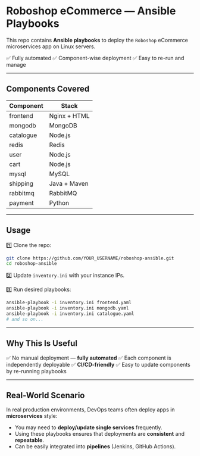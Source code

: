 
# Roboshop eCommerce — Ansible Playbooks

This repo contains **Ansible playbooks** to deploy the `Roboshop` eCommerce microservices app on Linux servers.

✅ Fully automated
✅ Component-wise deployment
✅ Easy to re-run and manage

---

## Components Covered

| Component | Stack        |
| --------- | ------------ |
| frontend  | Nginx + HTML |
| mongodb   | MongoDB      |
| catalogue | Node.js      |
| redis     | Redis        |
| user      | Node.js      |
| cart      | Node.js      |
| mysql     | MySQL        |
| shipping  | Java + Maven |
| rabbitmq  | RabbitMQ     |
| payment   | Python       |

---

## Usage

1️⃣ Clone the repo:

```bash
git clone https://github.com/YOUR_USERNAME/roboshop-ansible.git
cd roboshop-ansible
```

2️⃣ Update `inventory.ini` with your instance IPs.

3️⃣ Run desired playbooks:

```bash
ansible-playbook -i inventory.ini frontend.yaml
ansible-playbook -i inventory.ini mongodb.yaml
ansible-playbook -i inventory.ini catalogue.yaml
# and so on...
```

---

## Why This Is Useful

✅ No manual deployment — **fully automated**
✅ Each component is independently deployable
✅ **CI/CD-friendly**
✅ Easy to update components by re-running playbooks

---

## Real-World Scenario

In real production environments, DevOps teams often deploy apps in **microservices** style:

* You may need to **deploy/update single services** frequently.
* Using these playbooks ensures that deployments are **consistent** and **repeatable**.
* Can be easily integrated into **pipelines** (Jenkins, GitHub Actions).

